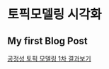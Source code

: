 # 토픽모델링 시각화
## My first Blog Post  
[공정성 토픽 모델링 1차 결과보기](https://kes185.github.io/tuto/LDA_Visualization.html)
